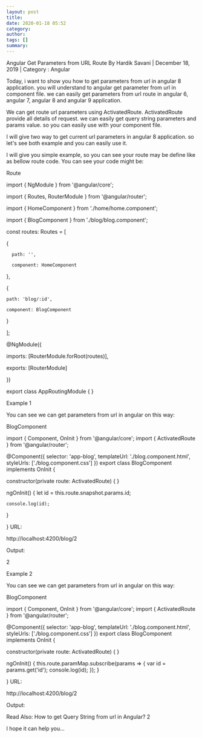 ```yaml
---
layout: post
title: 
date: 2020-01-18 05:52
category: 
author: 
tags: []
summary: 
---
```


Angular Get Parameters from URL Route
 By Hardik Savani |  December 18, 2019 |  Category : Angular


Today, i want to show you how to get parameters from url in angular 8 application. you will understand to angular get parameter from url in component file. we can easily get parameters from url route in angular 6, angular 7, angular 8 and angular 9 application.

We can get route url parameters using ActivatedRoute. ActivatedRoute provide all details of request. we can easily get query string parameters and params value. so you can easily use with your component file.

I will give two way to get current url parameters in angular 8 application. so let's see both example and you can easily use it.



I will give you simple example, so you can see your route may be define like as bellow route code. You can see your code might be:

Route

import { NgModule } from '@angular/core';

import { Routes, RouterModule } from '@angular/router';

  

import { HomeComponent } from './home/home.component';

import { BlogComponent } from './blog/blog.component';

  

const routes: Routes = [

  {

      path: '',

      component: HomeComponent

  },

  {

    path: 'blog/:id',

    component: BlogComponent

  }

];

  

@NgModule({

  imports: [RouterModule.forRoot(routes)],

  exports: [RouterModule]

})

export class AppRoutingModule { }

Example 1

You can see we can get parameters from url in angular on this way:

BlogComponent

import { Component, OnInit } from '@angular/core';
import { ActivatedRoute } from '@angular/router';
 
@Component({
  selector: 'app-blog',
  templateUrl: './blog.component.html',
  styleUrls: ['./blog.component.css']
})
export class BlogComponent implements OnInit {
  
  constructor(private route: ActivatedRoute) { }
  
  ngOnInit() {
    let id = this.route.snapshot.params.id;
  
    console.log(id);
  }
  
}
URL:

http://localhost:4200/blog/2

Output:

2

Example 2

You can see we can get parameters from url in angular on this way:

BlogComponent

import { Component, OnInit } from '@angular/core';
import { ActivatedRoute } from '@angular/router';
 
@Component({
  selector: 'app-blog',
  templateUrl: './blog.component.html',
  styleUrls: ['./blog.component.css']
})
export class BlogComponent implements OnInit {
  
  constructor(private route: ActivatedRoute) { }
  
  ngOnInit() {
    this.route.paramMap.subscribe(params => {
      var id = params.get('id');
      console.log(id);
    });
  }
  
}
URL:

http://localhost:4200/blog/2

Output:

Read Also: How to get Query String from url in Angular?
2

I hope it can help you...
